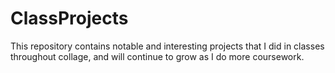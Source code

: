 # ClassProjects
This repository contains notable and interesting projects that I did in classes throughout collage, and will continue to grow as I do more coursework.
